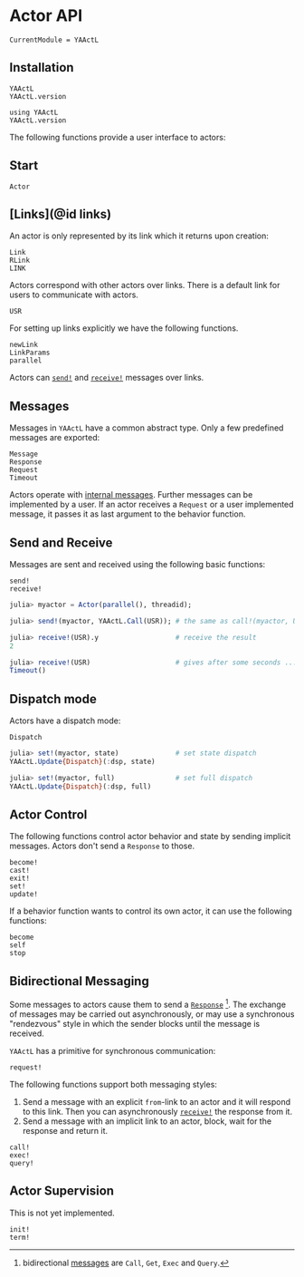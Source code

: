 # Actor API

```@meta
CurrentModule = YAActL
```

## Installation

```@docs
YAActL
YAActL.version
```

```@repl
using YAActL
YAActL.version
```

The following functions provide a user interface to actors:

## Start

```@docs
Actor
```

## [Links](@id links)

An actor is only represented by its link which it returns upon creation:

```@docs
Link
RLink
LINK
```

Actors correspond with other actors over links. There is a default link for users to communicate with actors.

```@docs
USR
```

For setting up links explicitly we have the following functions.

```@docs
newLink
LinkParams
parallel
```

Actors can [`send!`](@ref) and [`receive!`](@ref) messages over links.

## Messages

Messages in `YAActL` have a common abstract type. Only a few predefined messages are exported:

```@docs
Message
Response
Request
Timeout
```

Actors operate with [internal messages](messages.md). Further messages can be implemented by a user. If an actor receives a `Request` or a user implemented message, it passes it as last argument to the behavior function.

## Send and Receive

Messages are sent and received using the following basic functions:

```@docs
send!
receive!
```

```julia
julia> myactor = Actor(parallel(), threadid);

julia> send!(myactor, YAActL.Call(USR)); # the same as call!(myactor, USR)

julia> receive!(USR).y                   # receive the result
2

julia> receive!(USR)                     # gives after some seconds ...
Timeout()
```

## Dispatch mode

Actors have a dispatch mode:

```@docs
Dispatch
```

```julia
julia> set!(myactor, state)              # set state dispatch
YAActL.Update{Dispatch}(:dsp, state)

julia> set!(myactor, full)               # set full dispatch
YAActL.Update{Dispatch}(:dsp, full)
```

## Actor Control

The following functions control actor behavior and state by sending implicit messages. Actors don't send a `Response` to those.

```@docs
become!
cast!
exit!
set!
update!
```

If a behavior function wants to control its own actor, it can use the following functions:

```@docs
become
self
stop
```

## Bidirectional Messaging

Some messages to actors cause them to send a [`Response`](@ref) [^1]. The exchange of messages may be carried out asynchronously, or may use a synchronous "rendezvous" style in which the sender blocks until the message is received.

`YAActL` has a primitive for synchronous communication:

```@docs
request!
```

The following functions support both messaging styles:

1. Send a message with an explicit `from`-link to an actor and it will respond to this link. Then you can  asynchronously [`receive!`](@ref) the response from it.
2. Send a message with an implicit link to an actor, block, wait for the response and return it.

```@docs
call!
exec!
query!
```

## Actor Supervision

This is not yet implemented.

```@docs
init!
term!
```

[^1]: bidirectional [messages](messages.md) are `Call`, `Get`, `Exec` and `Query`.
